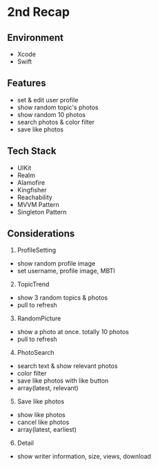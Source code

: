 #  2nd Recap

## Environment

- Xcode
- Swift

## Features

- set & edit user profile
- show random topic's photos
- show random 10 photos
- search photos & color filter
- save like photos

## Tech Stack

- UIKit
- Realm
- Alamofire
- Kingfisher
- Reachability
- MVVM Pattern
- Singleton Pattern

## Considerations

1. ProfileSetting
- show random profile image
- set username, profile image, MBTI

2. TopicTrend
- show 3 random topics & photos 
- pull to refresh

3. RandomPicture
- show a photo at once. totally 10 photos 
- pull to refresh

4. PhotoSearch
- search text & show relevant photos
- color filter
- save like photos with like button
- array(latest, relevant)

5. Save like photos
- show like photos
- cancel like photos
- array(latest, earliest)

6. Detail
- show writer information, size, views, download


